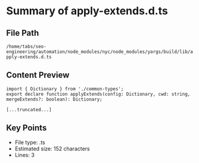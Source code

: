 # Summary of apply-extends.d.ts
  
## File Path
`/home/tabs/seo-engineering/automation/node_modules/nyc/node_modules/yargs/build/lib/apply-extends.d.ts`

## Content Preview
```
import { Dictionary } from './common-types';
export declare function applyExtends(config: Dictionary, cwd: string, mergeExtends?: boolean): Dictionary;

[...truncated...]
```

## Key Points
- File type: .ts
- Estimated size: 152 characters
- Lines: 3
